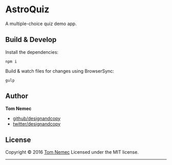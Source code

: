 # AstroQuiz

A multiple-choice quiz demo app.

## Build & Develop

Install the dependencies:

`npm i`

Build & watch files for changes using BrowserSync:

`gulp`

## Author

**Tom Nemec**

* [github/designandcopy](https://github.com/designandcopy)
* [twitter/designandcopy](http://twitter.com/designandcopy)

## License

Copyright © 2016 [Tom Nemec](https://github.com/designandcopy)
Licensed under the MIT license.

***
